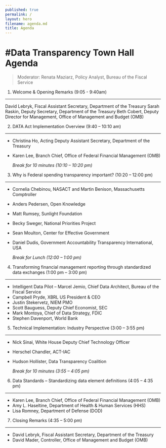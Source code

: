 ```yaml
---
published: true
permalink: /
layout: hero
filename: agenda.md
title: Agenda
---
```


#Data Transparency Town Hall Agenda
=============

>Moderator: Renata Maziarz, Policy Analyst, Bureau of the Fiscal Service


1)	Welcome & Opening Remarks (9:05 - 9:40am)
-----------------------------
David Lebryk, Fiscal Assistant Secretary, Department of the Treasury
Sarah Raskin, Deputy Secretary, Department of the Treasury
Beth Cobert, Deputy Director for Management, Office of Management and Budget (OMB)

2)	DATA Act Implementation Overview (9:40 – 10:10 am)
-----------------------------------
* Christina Ho, Acting Deputy Assistant Secretary, Department of the Treasury
* Karen Lee, Branch Chief, Office of Federal Financial Management (OMB)

    *Break for 10 minutes (10:10 – 10:20 pm)* 

3)	Why is Federal spending transparency important? (10:20 – 12:00 pm)
-------------------------------------------------
* Cornelia Chebinou, NASACT and Martin Benison, Massachusetts Comptroller
* Anders Pedersen, Open Knowledge 
* Matt Rumsey, Sunlight Foundation
* Becky Sweger, National Priorities Project
* Sean Moulton, Center for Effective Government
* Daniel Dudis, Government Accountability Transparency International, USA

    *Break for Lunch (12:00 – 1:00 pm)* 

4)	Transforming financial management reporting through standardized data exchanges (1:00 pm – 3:00 pm)
--------------------------------
* Intelligent Data Pilot – Marcel Jemio, Chief Data Architect, Bureau of the Fiscal Service 
* Campbell Pryde, XBRL US President & CEO
* Justin Stekervetz, NIEM PMO 
* Scott Bauguess, Deputy Chief Economist, SEC 
* Mark Montoya, Chief of Data Strategy, FDIC
* Stephen Davenport, World Bank

5)	Technical Implementation: Industry Perspective (3:00 – 3:55 pm)
--------------------
* Nick Sinai, White House Deputy Chief Technology Officer
* Herschel Chandler, ACT-IAC
* Hudson Hollister, Data Transparency Coalition 

    *Break for 10 minutes (3:55 – 4:05 pm)* 

6)	Data Standards – Standardizing data element definitions (4:05 – 4:35  pm)
------------------------
* Karen Lee, Branch Chief, Office of Federal Financial Management (OMB)
* Amy L. Haseltine, Department of Health & Human Services (HHS)
* Lisa Romney, Department of Defense (DOD) 

7)	Closing Remarks (4:35 – 5:00 pm) 
--------------
* David Lebryk, Fiscal Assistant Secretary, Department of the Treasury
* David Mader, Controller, Office of Management and Budget (OMB)


